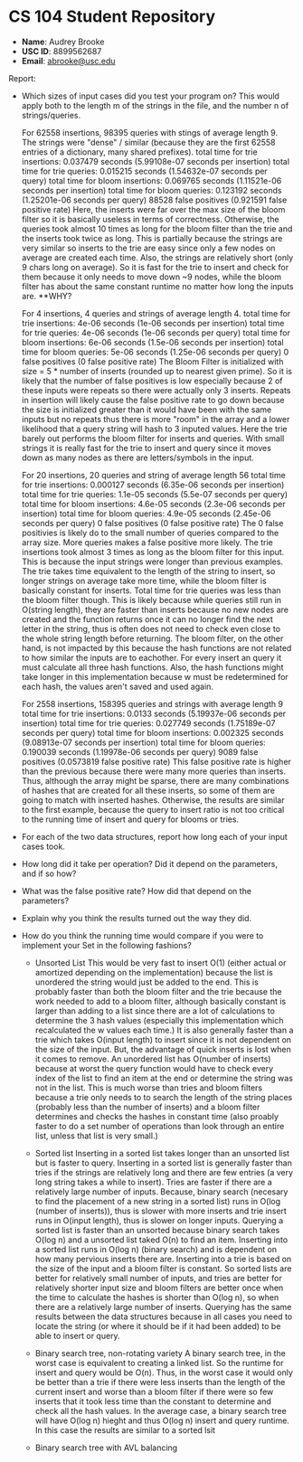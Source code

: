 # CS 104 Student Repository

- **Name**: Audrey Brooke
- **USC ID**: 8899562687
- **Email**: abrooke@usc.edu

Report:

- Which sizes of input cases did you test your program on? This would apply both to 
  the length m of the strings in the file, and the number n of strings/queries.

  For 62558 insertions, 98395 queries with stings of average length 9. The strings were "dense" / similar (because they are the first 62558 entries of a dictionary, many shared prefixes).
  total time for trie insertions: 0.037479 seconds (5.99108e-07 seconds per insertion)
  total time for trie queries: 0.015215 seconds (1.54632e-07 seconds per query)
  total time for bloom insertions: 0.069765 seconds (1.11521e-06 seconds per insertion)
  total time for bloom queries: 0.123192 seconds (1.25201e-06 seconds per query)
	88528 false positives (0.921591 false positive rate)
	Here, the inserts were far over the max size of the bloom filter so it is basically
	useless in terms of correctness. Otherwise, the queries took almost 10 times as long 
	for the bloom filter than the trie and the inserts took twice as long. This
	is partially because the strings are very similar so inserts to the trie are easy
	since only a few nodes on average are created each time. Also, the strings are 
	relatively short (only 9 chars long on average). So it is fast for the trie
	to insert and check for them because it only needs to move down ~9 nodes, while
	the bloom filter has about the same constant runtime no matter how long the
	inputs are.
	**WHY?

  For 4 insertions, 4 queries and strings of average length 4.
  total time for trie insertions: 4e-06 seconds (1e-06 seconds per insertion)
  total time for trie queries: 4e-06 seconds (1e-06 seconds per query)
  total time for bloom insertions: 6e-06 seconds (1.5e-06 seconds per insertion)
  total time for bloom queries: 5e-06 seconds (1.25e-06 seconds per query)
	0 false positives (0 false positive rate)
	The Bloom Filter is initialized with size = 5 * number of inserts (rounded up 
	to nearest given prime). So it is likely that the number of false positives is
	low especially because 2 of these inputs were repeats so there were actually
	only 3 inserts. Repeats in insertion will likely cause the false positive rate to
	go down because the size is initialized greater than it would have been with the 
	same inputs but no repeats thus there is more "room" in the array and a lower
	likelihood that a query string will hash to 3 inputed values. Here the trie barely
	out performs the bloom filter for inserts and queries. With small strings it is
	really fast for the trie to insert and query since it moves down as many nodes
	as there are letters/symbols in the input.

  For 20 insertions, 20 queries and string of average length 56
  total time for trie insertions: 0.000127 seconds (6.35e-06 seconds per insertion)
  total time for trie queries: 1.1e-05 seconds (5.5e-07 seconds per query)
  total time for bloom insertions: 4.6e-05 seconds (2.3e-06 seconds per insertion)
  total time for bloom queries: 4.9e-05 seconds (2.45e-06 seconds per query)
  0 false positives (0 false positive rate)
	The 0 false positivies is likely do to the small number of queries compared to the
	array size. More queries makes a false positive more likely.
	The trie insertions took almost 3 times as long as the bloom filter for this input.
	This is because the input strings were longer than previous examples. The trie takes
	time equivalent to the length of the string to insert, so longer strings on average
	take more time, while the bloom filter is basically constant for inserts. Total
	time for trie queries was less than the bloom filter though. This is likely
	because while queries still run in O(string length), they are faster than inserts
	because no new nodes are created and the function returns once it can no longer find
	the next letter in the string, thus is often does not need to check even close to 
	the whole string length before returning. The bloom filter, on the other hand, is 
	not impacted by this because the hash functions are not related to how similar
	the inputs are to eachother. For every insert an query it must calculate all three
	hash functions. Also, the hash functions might take longer in this implementation
	because w must be redetermined for each hash, the values aren't saved and used again.

  For 2558 insertions, 158395 queries and strings with average length 9
  total time for trie insertions: 0.0133 seconds (5.19937e-06 seconds per insertion)
  total time for trie queries: 0.027749 seconds (1.75189e-07 seconds per query)
  total time for bloom insertions: 0.002325 seconds (9.08913e-07 seconds per insertion)
  total time for bloom queries: 0.190039 seconds (1.19978e-06 seconds per query)
  9089 false positives (0.0573819 false positive rate)
  	This false positive rate is higher than the previous because there were many more
  	queries than inserts. Thus, although the array might be sparse, there are many
  	combinations of hashes that are created for all these inserts, so some of them
  	are going to match with inserted hashes. Otherwise, the results are similar to
  	the first example, because the query to insert ratio is not too critical to
  	the running time of insert and query for blooms or tries.



- For each of the two data structures, report how long each of your input cases took.

- How long did it take per operation? Did it depend on the parameters, and if so how? 

- What was the false positive rate? How did that depend on the parameters?

- Explain why you think the results turned out the way they did.

- How do you think the running time would compare if you were to implement your Set in 
  the following fashions?
	- Unsorted List
		This would be very fast to insert O(1) (either actual or amortized depending
		on the implementation) because the list is unordered the string
		would just be added to the end. This is probably faster than both the bloom
		filter and the trie because the work needed to add to a bloom filter, although
		basically constant is larger than adding to a list since there are a lot of
		calculations to determine the 3 hash values (especially this implementation
		which recalculated the w values each time.) It is also generally faster than a
		trie which takes O(input length) to insert since it is not dependent on the size
		of the input.
		But, the advantage of quick inserts is lost when it comes to remove. An unordered
		list has O(number of inserts) because at worst the query function would have to 
		check every index of the list to find an item at the end or determine the string
		was not in the list. This is much worse than tries and bloom filters because a trie
		only needs to to search the length of the string places (probably less than the
		number of inserts) and a bloom filter determines and checks the hashes in constant
		time (also proably faster to do a set number of operations than look through an entire
		list, unless that list is very small.)

	- Sorted list
		Inserting in a sorted list takes longer than an unsorted list but is faster to query.
		Inserting in a sorted list is generally faster than tries if the strings are relatively
		long and there are few entries (a very long string takes a while to insert). Tries are 
		faster if there are a relatively large number of inputs. Because, binary search (necesary 
		to find the placement of a new string in a sorted list) runs in O(log 
		(number of inserts)), thus is slower with more inserts and trie insert runs in 
		O(input length), thus is slower on longer inputs.
		Querying a sorted list is faster than an unsorted because binary search takes O(log n)
		and a unsorted list taked O(n) to find an item.
		Inserting into a sorted list runs in O(log n) (binary search) and is dependent on how
		many pervious inserts there are. Inserting into a trie is based on the size of the input
		and a bloom filter is constant. So sorted lists are better for relatively small number of
		inputs, and tries are better for relatively shorter input size and bloom filters are better
		once when the time to calculate the hashes is shorter than O(log n), so when there are a
		relatively large number of inserts.
		Querying has the same results between the data structures because in all cases you need to
		locate the string (or where it should be if it had been added) to be able to insert or query.


	- Binary search tree, non-rotating variety
		A binary search tree, in the worst case is equivalent to creating a linked list.
		So the runtime for insert and query would be O(n). Thus, in the worst case it would
		only be better than a trie if there were less inserts than the length of the current
		insert and worse than a bloom filter if there were so few inserts that it took less
		time than the constant to determine and check all the hash values. In the average case,
		a binary search tree will have O(log n) hieght and thus O(log n) insert and query runtime.
		In this case the results are similar to a sorted lsit

	- Binary search tree with AVL balancing
